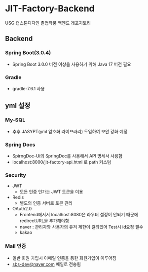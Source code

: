 # JIT-Factory-Backend
USG 캡스톤디자인 졸업작품 백엔드 레포지토리
## Backend
### Spring Boot(3.0.4)
- Spring Boot 3.0.0 버전 이상을 사용하기 위해 Java 17 버전 필요

### Gradle
- gradle-7.6.1 사용

## yml 설정
### My-SQL
- 추후 JASYPT(yml 암호화 라이브러리) 도입하여 보안 강화 예정

### Spring Docs
- SpirngDoc-Ui의 SpringDoc를 사용해서 API 명세서 사용함
- localhost:8000/jit-factory-api.html 로 path 커스텀

### Security
- JWT
    - 모든 인증 인가는 JWT 토큰을 이용
- Redis
    - 별도의 인증 서버로 토큰 관리
- OAuth2.0
    - Frontend에서서 localhost:8080은 라우터 설정이 안되기 때문에 redirectURL을 추가해야함
    - naver : 관리자와 사용자의 유저 제한이 걸려있어 Test시 id요청 필수
    - kakao

### Mail 인증
- 일반 회원 가입시 이메일 인증을 통한 회원가입이 이루어짐
- sbs-dev@naver.com 메일로 전송됨
